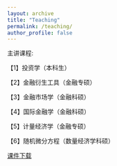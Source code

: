 ```yaml
---
layout: archive
title: "Teaching"
permalink: /teaching/
author_profile: false
---
```


主讲课程:

【1】投资学（本科生）

【2】金融衍生工具（金融专硕）

【3】金融市场学（金融科硕）

【4】国际金融学（金融科硕）

【5】计量经济学（金融专硕）

【6】随机微分方程（数量经济学科硕）

[课件下载](http://maojie.ys168.com/)